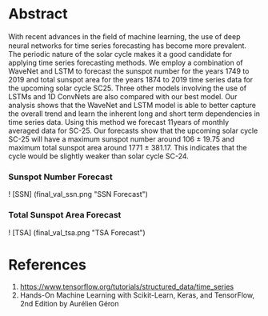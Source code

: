 # Abstract
With recent advances in the ﬁeld of machine learning, the use of deep neural networks for time series forecasting has become more prevalent. The periodic nature of the solar cycle makes it a good candidate for applying time series forecasting methods. We employ a combination of WaveNet and LSTM to forecast the sunspot number for the years 1749 to 2019 and total sunspot area for the years 1874 to 2019 time series data for the upcoming solar cycle SC25. Three other models involving the use of LSTMs and 1D ConvNets are also compared with our best model. Our analysis shows that the WaveNet and LSTM model is able to better capture the overall trend and learn the inherent long and short term dependencies in time series data. Using this method we forecast 11years of monthly averaged data for SC-25. Our forecasts show that the upcoming solar cycle SC-25 will have a maximum sunspot number around 106 ± 19.75 and maximum total sunspot area around 1771 ± 381.17. This indicates that the cycle would be slightly weaker than solar cycle SC-24.

### Sunspot Number Forecast
! [SSN] (final_val_ssn.png "SSN Forecast")

### Total Sunspot Area Forecast
! [TSA] (final_val_tsa.png "TSA Forecast")

# References
1. https://www.tensorflow.org/tutorials/structured_data/time_series
2. Hands-On Machine Learning with Scikit-Learn, Keras, and TensorFlow, 2nd Edition
by Aurélien Géron
